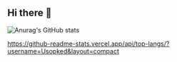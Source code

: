 ## Hi there 👋





![Anurag's GitHub stats](https://github-readme-stats.vercel.app/api?username=Usopked&show_icons=true&theme=radical)


https://github-readme-stats.vercel.app/api/top-langs/?username=Usopked&layout=compact


<!--
**Usopked/Usopked** is a ✨ _special_ ✨ repository because its `README.md` (this file) appears on your GitHub profile.

Here are some ideas to get you started:

- 🔭 I’m currently working on ...
- 🌱 I’m currently learning ...
- 👯 I’m looking to collaborate on ...
- 🤔 I’m looking for help with ...
- 💬 Ask me about ...
- 📫 How to reach me: ...
- 😄 Pronouns: ...
- ⚡ Fun fact: ...
-->

